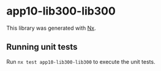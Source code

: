 # app10-lib300-lib300

This library was generated with [Nx](https://nx.dev).

## Running unit tests

Run `nx test app10-lib300-lib300` to execute the unit tests.
